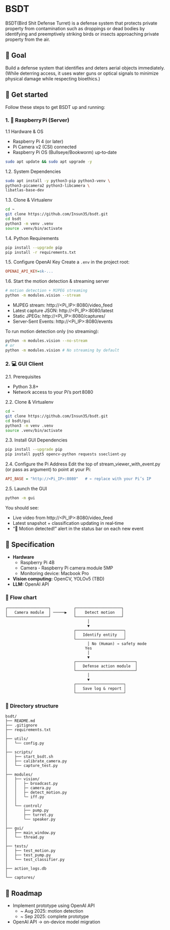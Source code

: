# BSDT

BSDT(Bird Shit Defense Turret) is a defense system that protects private property from contamination such as droppings or dead bodies by identifying and preemptively striking birds or insects approaching private property from the air.

## 🎯 Goal

Build a defense system that identifies and deters aerial objects immediately. (While deterring access, it uses water guns or optical signals to minimize physical damage while respecting bioethics.)

## 📖 Get started

Follow these steps to get BSDT up and running:

### 1. 🥞 Raspberry Pi (Server)

1.1  Hardware & OS

- Raspberry Pi 4 (or later)
- Pi Camera v2 (CSI) connected
- Raspberry Pi OS (Bullseye/Bookworm) up‑to‑date

```bash
sudo apt update && sudo apt upgrade -y
```

1.2. System Dependencies

```bash
sudo apt install -y python3-pip python3-venv \
python3-picamera2 python3-libcamera \
libatlas-base-dev
```

1.3. Clone & Virtualenv

```bash
cd ~
git clone https://github.com/Insun35/bsdt.git
cd bsdt
python3 -m venv .venv
source .venv/bin/activate
```

1.4. Python Requirements

```bash
pip install --upgrade pip
pip install -r requirements.txt
```

1.5. Configure OpenAI Key
Create a `.env` in the project root:

```ini
OPENAI_API_KEY=sk-...
```

1.6. Start the motion detection & streaming server

```bash
# motion detection + MJPEG streaming
python -m modules.vision --stream
```

- MJPEG stream: http://<Pi_IP>:8080/video_feed
- Latest capture JSON: http://<Pi_IP>:8080/latest
- Static JPEGs: http://<Pi_IP>:8080/captures/<filename>
- Server‑Sent Events: http://<Pi_IP>:8080/events

To run motion detection only (no streaming):

```bash
python -m modules.vision --no-stream
# or
python -m modules.vision # No streaming by default
```

### 2. 💻 GUI Client

2.1. Prerequisites

- Python 3.8+
- Network access to your Pi’s port 8080

2.2. Clone & Virtualenv

```bash
cd ~
git clone https://github.com/Insun35/bsdt.git
cd bsdt/gui
python3 -m venv .venv
source .venv/bin/activate
```

2.3. Install GUI Dependencies

```bash
pip install --upgrade pip
pip install pyqt5 opencv-python requests sseclient-py
```

2.4. Configure the Pi Address
Edit the top of stream_viewer_with_event.py (or pass as argument) to point at your Pi:

```ini
API_BASE = "http://<Pi_IP>:8080"   # ← replace with your Pi’s IP
```

2.5. Launch the GUI

```bash
python -m gui
```

You should see:

- Live video from http://<Pi_IP>:8080/video_feed
- Latest snapshot + classification updating in real‑time
- “🚨 Motion detected!” alert in the status bar on each new event

## 🧩 Specification

- **Hardware**
  - Raspberry Pi 4B
  - Camera - Raspberry Pi camera module 5MP
  - Monitoring device: Macbook Pro
- **Vision computing:** OpenCV, YOLOv5 (TBD)
- **LLM:** OpenAI API

### 🔧 Flow chart

```
┌──────────────────┐          ┌────────────────────┐
│   Camera module  │ ─────▶   │    Detect motion   │
└──────────────────┘          └────────────────────┘
                                    │
                                    ▼
                              ┌─────────────────────┐
                              │   Identify entity   │
                              └─────────────────────┘
                                    │ No (Human) → safety mode
                                   Yes
                                    │
                                    ▼
                              ┌──────────────────────────┐
                              │   Defense action module  │
                              └──────────────────────────┘
                                    │
                                    ▼
                              ┌─────────────────────┐
                              │   Save log & report │
                              └─────────────────────┘

```

### 📁 Directory structure

```
bsdt/
├── README.md
├── .gitignore
├── requirements.txt
│
├── utils/
│   └── config.py
│
├── scripts/
│   ├── start_bsdt.sh
│   ├── calibrate_camera.py
│   └── capture_test.py
│
├── modules/
│   ├── vision/
│   │   ├─ broadcast.py
│   │   ├─ camera.py
│   │   ├─ detect_motion.py
│   │   └─ iff.py
│   │
│   └── control/
│       ├── pump.py
│       ├── turret.py
│       └── speaker.py
│
├── gui/
│   ├── main_window.py
│   └── thread.py
│
├── tests/
│   ├── test_motion.py
│   ├── test_pump.py
│   └── test_classifier.py
│
├── action_logs.db
│
└── captures/
```

## 🚀 Roadmap

- Implement prototype using OpenAI API
  - ~ Aug 2025: motion detection
  - ~ Sep 2025: complete prototype
- OpenAI API → on-device model migration
